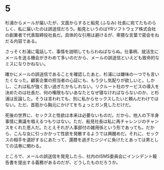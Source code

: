 
# 5

杉浦からメールが届いたが、文面からすると船見 (ふなみ) 社長に宛てたものらしく、私に届いたのは誤送信だろう。船見というのはYRソフトウェア株式会社の創業者で代表取締役社長だ。具体的な引用は避けるが、卑猥な言葉で密会をねだる内容である。

さっそく杉浦に電話して、事情を説明してもらわねばならぬ。仕事柄、就活生にメールを送る機会がきわめて多いのだから、メールの誤送信といえども致命的なミスになりかねない。

確かにメールの誤送信であることを確認したあと、杉浦には嫌味の一つでも言いたくなった。顧客企業の担当者の心証にも、もう少し気配りが欲しいと。しかし、これは私が強く言い過ぎたかもしれない。リクルート社のサービスの導入を決めたのは社長だ、何の権限もないあなたとなぜ寝なければならないのか、と杉浦は反論した。そうは言われても、別に私からセックスしたいと頼んだわけではない。ただ、首筋から胸元にかけてをちょっとガン見しただけだ。

死後の世界に、セックスと性欲は本来は必要ないものだ。だから、他人の下半身事情に異議を唱えるつもりはない。ただ、船見社長は私に再チャレンジのチャンスをくれた恩人だ。たとえそれが人事部付の雑用係という形であっても。だから、こんな女に引っかかって性欲を発散するようでは興醒めだ。それに、セックスの相手を選好するにあたって、還暦を過ぎたジジイに負けたとあっては男としての沽券に関わる。

ところで、メールの誤送信を発見したら、社内のISMS委員会にインシデント報告書を提出する義務があるのだが、どうしたものだろうか。
